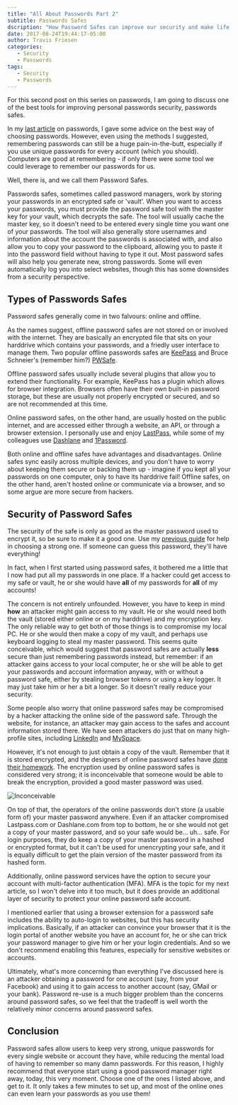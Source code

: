 ```yaml
---
title: "All About Passwords Part 2"
subtitle: Passwords Safes
dscription: "How Password Safes can improve our security and make life easier, too."
date: 2017-08-24T19:44:17-05:00
author: Travis Friesen
categories:
   - Security
   - Passwords
tags:
   - Security
   - Passwords
---
```


For this second post on this series on passwords, I am going to discuss one of the best tools for improving personal passwords security, passwords safes.

<!--more-->

In my [last article](https://blog.flyingfortressit.ca/posts/passwords-1.html) on passwords, I gave some advice on the best way of choosing passwords. However, even using the methods I suggested, remembering passwords can still be a huge pain-in-the-butt, especially if you use unique passwords for every account (which you should). Computers are good at remembering - if only there were some tool we could leverage to remember our passwords for us.

Well, there is, and we call them Password Safes.

Passwords safes, sometimes called password managers, work by storing your passwords in an encrypted safe or 'vault'. When you want to access your passwords, you must provide the password safe tool with the master key for your vault, which decrypts the safe. The tool will usually cache the master key, so it doesn't need to be entered every single time you want one of your passwords. The tool will also generally store usernames and information about the account the passwords is associated with, and also allow you to copy your password to the clipboard, allowing you to paste it into the password field without having to type it out. Most password safes will also help you generate new, strong passwords. Some will even automatically log you into select websites, though this has some downsides from a security perspective.

## Types of Passwords Safes

Password safes generally come in two falvours: online and offline.

As the names suggest, offline password safes are not stored on or involved with the internet. They are basically an encrypted file that sits on your harddrive which contains your passwords, and a friedly user interface to manage them. Two popular offline passwords safes are [KeePass](http://keepass.info/) and Bruce Schneier's (remember him?) [PWSafe](https://pwsafe.org/).

Offline password safes usually include several plugins that allow you to extend their functionality. For example, KeePass has a plugin which allows for browser integration. Browsers often have their own built-in password storage, but these are usually not properly encrypted or secured, and so are not recommended at this time.

Online password safes, on the other hand, are usually hosted on the public internet, and are accessed either through a website, an API, or through a browser extension. I personally use and enjoy [LastPass](https://www.lastpass.com/), while some of my colleagues use [Dashlane](https://www.dashlane.com/) and [1Password](https://1password.com/).

Both online and offline safes have advantages and disadvantages. Online safes sync easily across multiple devices, and you don't have to worry about keeping them secure or backing them up - imagine if you kept all your passwords on one computer, only to have its harddrive fail! Offline safes, on the other hand, aren't hosted online or communicate via a browser, and so some argue are more secure from hackers.


## Security of Password Safes

The security of the safe is only as good as the master password used to encrypt it, so be sure to make it a good one. Use my [previous guide](https://blog.flyingfortressit.ca/posts/passwords-1.html) for help in choosing a strong one. If someone can guess this password, they'll have everything!

In fact, when I first started using password safes, it bothered me a little that I now had put all my passwords in one place. If a hacker could get access to my safe or vault, he or she would have **all** of my passwords for **all** of my accounts! 

The concern is not entirely unfounded. However, you have to keep in mind **how** an attacker might gain access to my vault. He or she would need both the vault (stored either online or on my harddrive) and my encryption key. The only reliable way to get both of those things is to compromise my local PC. He or she would then make a copy of my vault, and perhaps use keyboard logging to steal my master password. This seems quite conceivable, which would suggest that password safes are actually **less** secure than just remembering passwords instead, but remember: if an attacker gains access to your local computer, he or she will be able to get your passwords and account information anyway, with or without a password safe, either by stealing browser tokens or using a key logger. It may just take him or her a bit a longer. So it doesn't really reduce your security.

Some people also worry that online password safes may be compromised by a hacker attacking the online side of the password safe. Through the website, for instance, an attacker may gain access to the safes and account information stored there. We have seen attackers do just that on many high-profile sites, including [LinkedIn](https://leakedsource.ru/blog/linkedin) and [MySpace](https://leakedsource.ru/blog/myspace).

However, it's not enough to just obtain a copy of the vault. Remember that it is stored encrypted, and the designers of online password safes have [done their homework](https://1password.com/teams/white-paper/1Password%20for%20Teams%20White%20Paper.pdf). The encryption used by online password safes is considered very strong; it is inconceivable that someone would be able to break the encryption, provided a good master password was used.

![Inconceivable](https://i.imgflip.com/1unr3b.jpg)

On top of that, the operators of the online passwords don't store (a usable form of) your master password anywhere. Even if an attacker compromised Lastpass.com or Dashlane.com from top to bottom, he or she would not get a copy of your master password, and so your safe would be... uh... safe. For login purposes, they do keep a copy of your master password in a hashed or encrypted format, but it can't be used for unencrypting your safe, and it is equally difficult to get the plain version of the master password from its hashed form.

Additionally, online password services have the option to secure your account with multi-factor authentication (MFA). MFA is the topic for my next article, so I won't delve into it too much, but it does provide an additional layer of security to protect your online password safe account.

I mentioned earlier that using a browser extension for a password safe includes the ability to auto-login to websites, but this has security implications. Basically, if an attacker can convince your browser that it is the login portal of another website you have an account for, he or she can trick your password manager to give him or her your login credentials. And so we don't recommend enabling this features, especially for sensitive websites or accounts.

Ultimately, what's more concerning than everything I've discussed here is an attacker obtaining a password for one account (say, from your Facebook) and using it to gain access to another account (say, GMail or your bank). Password re-use is a much bigger problem than the concerns around password safes, so we feel that the tradeoff is well worth the relatively minor concerns around password safes.


## Conclusion

Password safes allow users to keep very strong, unique passwords for every single website or account they have, while reducing the mental load of having to remember so many damn passwords. For this reason, I highly recommend that everyone start using a good password manager right away, today, this very moment. Choose one of the ones I listed above, and get to it. It only takes a few minutes to set up, and most of the online ones can even learn your passwords as you use them!


